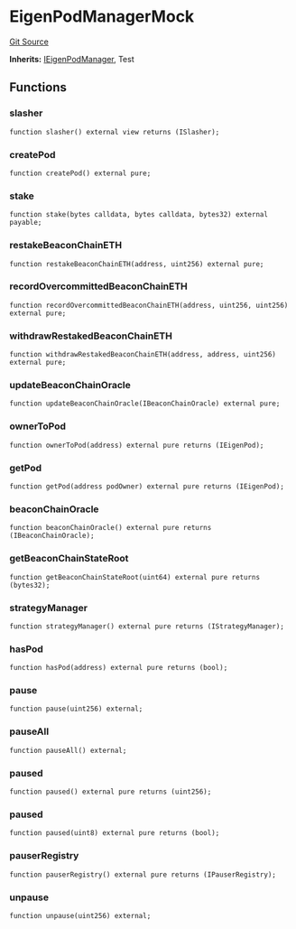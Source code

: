 # EigenPodManagerMock
[Git Source](https://github.com/Sabnock01/eigenlayer-contracts/blob/fa80db0202cf74fb2bae3ffc6aa6db988074a698/src/test/mocks/EigenPodManagerMock.sol)

**Inherits:**
[IEigenPodManager](/docs/docgen/src/src/contracts/interfaces/IEigenPodManager.sol/interface.IEigenPodManager.md), Test


## Functions
### slasher


```solidity
function slasher() external view returns (ISlasher);
```

### createPod


```solidity
function createPod() external pure;
```

### stake


```solidity
function stake(bytes calldata, bytes calldata, bytes32) external payable;
```

### restakeBeaconChainETH


```solidity
function restakeBeaconChainETH(address, uint256) external pure;
```

### recordOvercommittedBeaconChainETH


```solidity
function recordOvercommittedBeaconChainETH(address, uint256, uint256) external pure;
```

### withdrawRestakedBeaconChainETH


```solidity
function withdrawRestakedBeaconChainETH(address, address, uint256) external pure;
```

### updateBeaconChainOracle


```solidity
function updateBeaconChainOracle(IBeaconChainOracle) external pure;
```

### ownerToPod


```solidity
function ownerToPod(address) external pure returns (IEigenPod);
```

### getPod


```solidity
function getPod(address podOwner) external pure returns (IEigenPod);
```

### beaconChainOracle


```solidity
function beaconChainOracle() external pure returns (IBeaconChainOracle);
```

### getBeaconChainStateRoot


```solidity
function getBeaconChainStateRoot(uint64) external pure returns (bytes32);
```

### strategyManager


```solidity
function strategyManager() external pure returns (IStrategyManager);
```

### hasPod


```solidity
function hasPod(address) external pure returns (bool);
```

### pause


```solidity
function pause(uint256) external;
```

### pauseAll


```solidity
function pauseAll() external;
```

### paused


```solidity
function paused() external pure returns (uint256);
```

### paused


```solidity
function paused(uint8) external pure returns (bool);
```

### pauserRegistry


```solidity
function pauserRegistry() external pure returns (IPauserRegistry);
```

### unpause


```solidity
function unpause(uint256) external;
```

